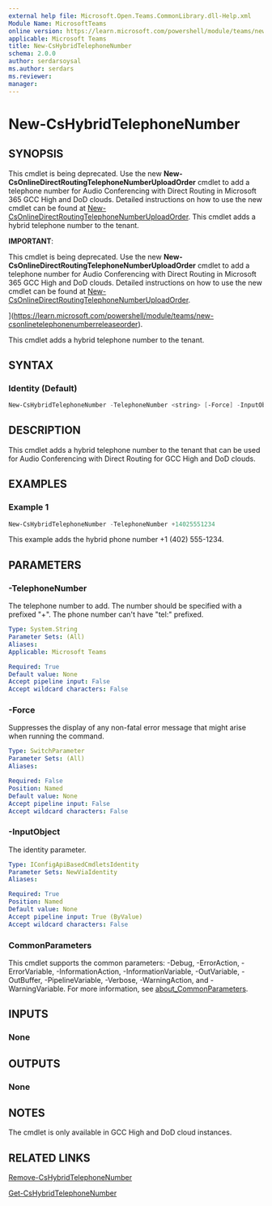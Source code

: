 ```yaml
---
external help file: Microsoft.Open.Teams.CommonLibrary.dll-Help.xml
Module Name: MicrosoftTeams
online version: https://learn.microsoft.com/powershell/module/teams/new-cshybridtelephonenumber
applicable: Microsoft Teams
title: New-CsHybridTelephoneNumber
schema: 2.0.0
author: serdarsoysal
ms.author: serdars
ms.reviewer:
manager:
---
```


# New-CsHybridTelephoneNumber

## SYNOPSIS
This cmdlet is being deprecated. Use the new **New-CsOnlineDirectRoutingTelephoneNumberUploadOrder** cmdlet to add a telephone number for Audio Conferencing with Direct Routing in Microsoft 365 GCC High and DoD clouds. Detailed instructions on how to use the new cmdlet can be found at [New-CsOnlineDirectRoutingTelephoneNumberUploadOrder](https://learn.microsoft.com/powershell/module/teams/new-csonlinetelephonenumberreleaseorder).
This cmdlet adds a hybrid telephone number to the tenant.

**IMPORTANT**:

This cmdlet is being deprecated. Use the new **New-CsOnlineDirectRoutingTelephoneNumberUploadOrder** cmdlet to add a telephone number for Audio Conferencing with Direct Routing in Microsoft 365 GCC High and DoD clouds. Detailed instructions on how to use the new cmdlet can be found at [New-CsOnlineDirectRoutingTelephoneNumberUploadOrder](/powershell/module/teams/new-csonlinetelephonenumberreleaseorder).


](https://learn.microsoft.com/powershell/module/teams/new-csonlinetelephonenumberreleaseorder).


This cmdlet adds a hybrid telephone number to the tenant.

## SYNTAX

### Identity (Default)
```powershell
New-CsHybridTelephoneNumber -TelephoneNumber <string> [-Force] -InputObject <IConfigApiBasedCmdletsIdentity> [<CommonParameters>]
```

## DESCRIPTION
This cmdlet adds a hybrid telephone number to the tenant that can be used for Audio Conferencing with Direct Routing for GCC High and DoD clouds.

## EXAMPLES

### Example 1
```powershell
New-CsHybridTelephoneNumber -TelephoneNumber +14025551234
```
This example adds the hybrid phone number +1 (402) 555-1234.

## PARAMETERS

### -TelephoneNumber
The telephone number to add. The number should be specified with a prefixed "+". The phone number can't have "tel:" prefixed.

```yaml
Type: System.String
Parameter Sets: (All)
Aliases:
Applicable: Microsoft Teams

Required: True
Default value: None
Accept pipeline input: False
Accept wildcard characters: False
```

### -Force
Suppresses the display of any non-fatal error message that might arise when running the command.

```yaml
Type: SwitchParameter
Parameter Sets: (All)
Aliases:

Required: False
Position: Named
Default value: None
Accept pipeline input: False
Accept wildcard characters: False
```

### -InputObject
The identity parameter.

```yaml
Type: IConfigApiBasedCmdletsIdentity
Parameter Sets: NewViaIdentity
Aliases:

Required: True
Position: Named
Default value: None
Accept pipeline input: True (ByValue)
Accept wildcard characters: False
```

### CommonParameters
This cmdlet supports the common parameters: -Debug, -ErrorAction, -ErrorVariable, -InformationAction, -InformationVariable, -OutVariable, -OutBuffer, -PipelineVariable, -Verbose, -WarningAction, and -WarningVariable. For more information, see [about_CommonParameters](https://go.microsoft.com/fwlink/?LinkID=113216).

## INPUTS

### None

## OUTPUTS

### None

## NOTES

The cmdlet is only available in GCC High and DoD cloud instances.

## RELATED LINKS
[Remove-CsHybridTelephoneNumber](https://learn.microsoft.com/powershell/module/teams/remove-cshybridtelephonenumber)

[Get-CsHybridTelephoneNumber](https://learn.microsoft.com/powershell/module/teams/get-cshybridtelephonenumber)
